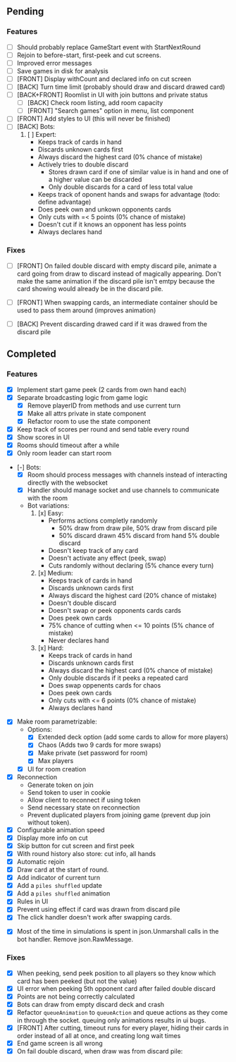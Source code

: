## Pending

### Features

- [ ] Should probably replace GameStart event with StartNextRound 
- [ ] Rejoin to before-start, first-peek and cut screens.
- [ ] Improved error messages
- [ ] Save games in disk for analysis
- [ ] [FRONT] Display withCount and declared info on cut screen
- [ ] [BACK] Turn time limit (probably should draw and discard drawed card)
- [ ] [BACK+FRONT] Roomlist in UI with join buttons and private status
    - [ ] [BACK] Check room listing, add room capacity
    - [ ] [FRONT] "Search games" option in menu, list component
- [ ] [FRONT] Add styles to UI (this will never be finished)
- [ ] [BACK] Bots:
    1. [ ] Expert:
        - Keeps track of cards in hand
        - Discards unknown cards first
        - Always discard the highest card (0% chance of mistake)
        - Actively tries to double discard
            - Stores drawn card if one of similar value is in hand and one of a higher value can be discarded
            - Only double discards for a card of less total value
        - Keeps track of oponent hands and swaps for advantage (todo: define advantage)
        - Does peek own and unkown opponents cards
        - Only cuts with =< 5 points (0% chance of mistake)
        - Doesn't cut if it knows an opponent has less points
        - Always declares hand

### Fixes

* [ ] [FRONT] On failed double discard with empty discard pile, animate a card going from draw to discard instead of magically appearing. Don't make the same animation if the discard pile isn't emtpy because the card showing would already be in the discard pile.
- [ ] [FRONT] When swapping cards, an intermediate container should be used to pass them around (improves animation)
- [ ] [BACK] Prevent discarding drawed card if it was drawed from the discard pile



## Completed

### Features

- [x] Implement start game peek (2 cards from own hand each)
- [x] Separate broadcasting logic from game logic
    - [x] Remove playerID from methods and use current turn
    - [x] Make all attrs private in state component
    - [x] Refactor room to use the state component
- [x] Keep track of scores per round and send table every round
- [x] Show scores in UI
- [x] Rooms should timeout after a while
- [x] Only room leader can start room
- [-] Bots:
    - [x] Room should process messages with channels instead of interacting directly with the websocket
    - [x] Handler should manage socket and use channels to communicate with the room
    - Bot variations:
        1. [x] Easy: 
            - Performs actions completly randomly
                - 50% draw from draw pile, 50% draw from discard pile
                - 50% discard drawn 45% discard from hand 5% double discard
            - Doesn't keep track of any card
            - Doesn't activate any effect (peek, swap)
            - Cuts randomly without declaring (5% chance every turn)
        2. [x] Medium: 
            - Keeps track of cards in hand
            - Discards unknown cards first
            - Always discard the highest card (20% chance of mistake)
            - Doesn't double discard
            - Doesn't swap or peek opponents cards cards
            - Does peek own cards
            - 75% chance of cutting when <= 10 points (5% chance of mistake)
            - Never declares hand
        3. [x] Hard:
            - Keeps track of cards in hand
            - Discards unknown cards first
            - Always discard the highest card (0% chance of mistake)
            - Only double discards if it peeks a repeated card
            - Does swap oppenents cards for chaos
            - Does peek own cards
            - Only cuts with <= 6 points (0% chance of mistake)
            - Always declares hand
- [x] Make room parametrizable:
    - Options:
        - [x] Extended deck option (add some cards to allow for more players)
        - [x] Chaos (Adds two 9 cards for more swaps)
        - [x] Make private (set password for room)
        - [x] Max players
    - [x] UI for room creation
- [x] Reconnection
    - Generate token on join
    - Send token to user in cookie
    - Allow client to reconnect if using token
    - Send necessary state on reconnection
    - Prevent duplicated players from joining game (prevent dup join without token).
- [x] Configurable animation speed
- [x] Display more info on cut
- [x] Skip button for cut screen and first peek
- [x] With round history also store: cut info, all hands
- [x] Automatic rejoin
- [x] Draw card at the start of round.
- [x] Add indicator of current turn
- [x] Add a `piles shuffled` update
- [x] Add a `piles shuffled` animation
- [x] Rules in UI
- [x] Prevent using effect if card was drawn from discard pile
- [x] The click handler doesn't work after swapping cards.
* [x] Most of the time in simulations is spent in json.Unmarshall calls in the bot handler. Remove json.RawMessage.

### Fixes

- [x] When peeking, send peek position to all players so they know which card has been peeked (but not the value)
- [x] UI error when peeking 5th opponent card after failed double discard
- [x] Points are not being correctly calculated
- [x] Bots can draw from empty discard deck and crash
- [x] Refactor `queueAnimation` to `queueAction` and queue actions as they come in through the socket. queuing only animations results in ui bugs.
- [x] [FRONT] After cutting, timeout runs for every player, hiding their cards in order instead of all at once, and creating long wait times
- [x] End game screen is all wrong
- [x] On fail double discard, when draw was from discard pile:
